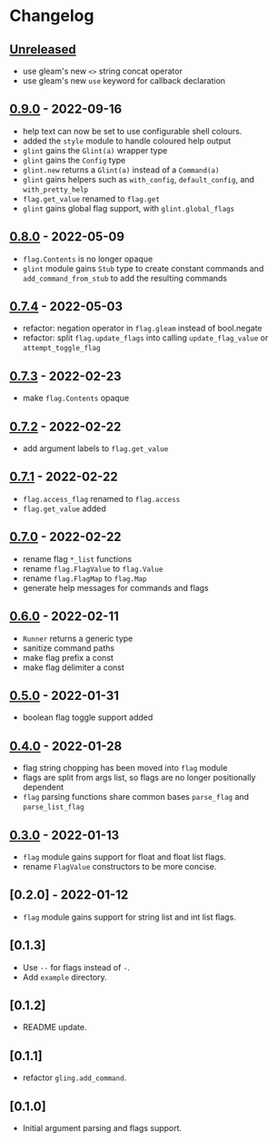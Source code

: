 # Changelog

## [Unreleased](https://github.com/TanklesXL/glint/compare/v0.0.0...HEAD)

- use gleam's new `<>` string concat operator
- use gleam's new `use` keyword for callback declaration

## [0.9.0](https://github.com/TanklesXL/glint/compare/v0.8.0...v0.9.0) - 2022-09-16

- help text can now be set to use configurable shell colours.
- added the `style` module to handle coloured help output
- `glint` gains the `Glint(a)` wrapper type
- `glint` gains the `Config` type
- `glint.new` returns a `Glint(a)` instead of a `Command(a)`
- `glint` gains helpers such as `with_config`, `default_config`, and `with_pretty_help`
- `flag.get_value` renamed to `flag.get`
- `glint` gains global flag support, with `glint.global_flags`

## [0.8.0](https://github.com/TanklesXL/glint/compare/v0.7.4...v0.8.0) - 2022-05-09

- `flag.Contents` is no longer opaque
- `glint` module gains `Stub` type to create constant commands and `add_command_from_stub` to add the resulting commands

## [0.7.4](https://github.com/TanklesXL/glint/compare/v0.7.3...v0.7.4) - 2022-05-03

- refactor: negation operator in `flag.gleam` instead of bool.negate
- refactor: split `flag.update_flags` into calling `update_flag_value` or `attempt_toggle_flag`

## [0.7.3](https://github.com/TanklesXL/glint/compare/v0.7.2...v0.7.3) - 2022-02-23

- make `flag.Contents` opaque

## [0.7.2](https://github.com/TanklesXL/glint/compare/v0.7.1...v0.7.2) - 2022-02-22

- add argument labels to `flag.get_value`

## [0.7.1](https://github.com/TanklesXL/glint/compare/v0.7.0...v0.7.1) - 2022-02-22

- `flag.access_flag` renamed to `flag.access`
- `flag.get_value` added

## [0.7.0](https://github.com/TanklesXL/glint/compare/v0.6.0...v0.7.0) - 2022-02-22

- rename flag `*_list` functions
- rename `flag.FlagValue` to `flag.Value`
- rename `flag.FlagMap` to `flag.Map`
- generate help messages for commands and flags

## [0.6.0](https://github.com/TanklesXL/glint/compare/v0.5.0...v0.6.0) - 2022-02-11

- `Runner` returns a generic type
- sanitize command paths
- make flag prefix a const
- make flag delimiter a const

## [0.5.0](https://github.com/TanklesXL/glint/compare/v0.4.0...v0.5.0) - 2022-01-31

- boolean flag toggle support added

## [0.4.0](https://github.com/TanklesXL/glint/compare/v0.3.0...v0.4.0) - 2022-01-28

- flag string chopping has been moved into `flag` module
- flags are split from args list, so flags are no longer positionally dependent
- `flag` parsing functions share common bases `parse_flag` and `parse_list_flag`

## [0.3.0](https://github.com/TanklesXL/glint/compare/v0.2.0...v0.3.0) - 2022-01-13

- `flag` module gains support for float and float list flags.
- rename `FlagValue` constructors to be more concise.

## [0.2.0] - 2022-01-12

- `flag` module gains support for string list and int list flags.

## [0.1.3]

- Use `--` for flags instead of `-`.
- Add `example` directory.

## [0.1.2]

- README update.

## [0.1.1]

- refactor `gling.add_command`.

## [0.1.0]

- Initial argument parsing and flags support.
